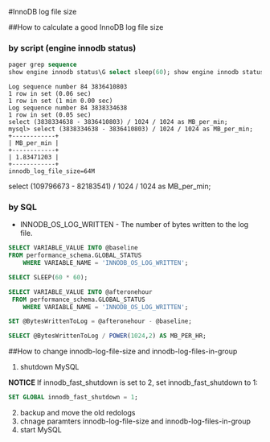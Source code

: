 #InnoDB log file size

##How to calculate a good InnoDB log file size

### by script (engine innodb status)

```sql
pager grep sequence
show engine innodb status\G select sleep(60); show engine innodb status\G
```

```
Log sequence number 84 3836410803
1 row in set (0.06 sec)
1 row in set (1 min 0.00 sec)
Log sequence number 84 3838334638
1 row in set (0.05 sec)
select (3838334638 - 3836410803) / 1024 / 1024 as MB_per_min;
mysql> select (3838334638 - 3836410803) / 1024 / 1024 as MB_per_min;
+------------+
| MB_per_min |
+------------+
| 1.83471203 |
+------------+
innodb_log_file_size=64M

```
select (109796673 - 82183541) / 1024 / 1024 as MB_per_min;


###  by SQL 

* INNODB_OS_LOG_WRITTEN - The number of bytes written to the log file.

```sql
SELECT VARIABLE_VALUE INTO @baseline 
FROM performance_schema.GLOBAL_STATUS
	WHERE VARIABLE_NAME = 'INNODB_OS_LOG_WRITTEN';

SELECT SLEEP(60 * 60);

SELECT VARIABLE_VALUE INTO @afteronehour
 FROM performance_schema.GLOBAL_STATUS 
	WHERE VARIABLE_NAME = 'INNODB_OS_LOG_WRITTEN';

SET @BytesWrittenToLog = @afteronehour - @baseline;

SELECT @BytesWrittenToLog / POWER(1024,2) AS MB_PER_HR;
```
##How to change innodb-log-file-size and innodb-log-files-in-group

1. shutdown MySQL 

**NOTICE** 
If innodb_fast_shutdown is set to 2, set innodb_fast_shutdown to 1: 
```sql
SET GLOBAL innodb_fast_shutdown = 1;
```
2. backup and move the old redologs 
3. chnage paramters innodb-log-file-size and innodb-log-files-in-group 
4.  start MySQL 

